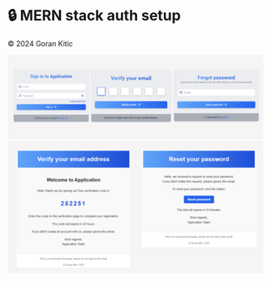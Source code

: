 # 🔒 MERN stack auth setup

©️ 2024 Goran Kitic

<img src="frontend/src/assets/screenshot-1.png" />
<img src="frontend/src/assets/screenshot-2.png" />
